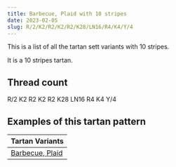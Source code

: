 ```yaml
---
title: Barbecue, Plaid with 10 stripes
date: 2023-02-05
slug: R/2/K2/R2/K2/R2/K28/LN16/R4/K4/Y/4
---
```

This is a list of all the tartan sett variants with 10 stripes.

It is a 10 stripes tartan.


## Thread count
R/2 K2 R2 K2 R2 K28 LN16 R4 K4 Y/4

## Examples of this tartan pattern

| Tartan Variants |
|---------------|
| [Barbecue, Plaid](/variants/r/2/k2/r2/k2/r2/k28/ln16/r4/k4/y/4-k000000-lne0e0e0-rc00000-yf0c000)||
